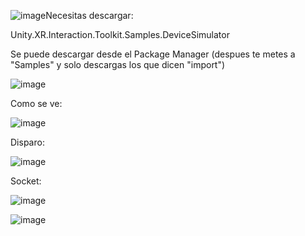 ![image](https://github.com/AjoseLopeZzz/Actividad_VR_Movimiento_Socket_Agarre_Disparo/assets/141409530/fa7be56c-19bc-4a25-be8d-81049ab7b0f4)Necesitas descargar:

Unity.XR.Interaction.Toolkit.Samples.DeviceSimulator 

Se puede descargar desde el Package Manager (despues te metes a "Samples" y solo descargas los que dicen "import") 

![image](https://github.com/AjoseLopeZzz/Actividad_VR_Movimiento_Socket_Agarre_Disparo/assets/141409530/6d000d4d-82e3-4cdc-9aa6-92bf1cb1b476)

Como se ve: 

![image](https://github.com/AjoseLopeZzz/Actividad_VR_Movimiento_Socket_Agarre_Disparo/assets/141409530/a8b02b0a-a6dc-4a5a-98c0-c7c51f47529b)

Disparo:

![image](https://github.com/AjoseLopeZzz/Actividad_VR_Movimiento_Socket_Agarre_Disparo/assets/141409530/865bdd2a-9dae-4d28-9a05-e59c05ddf047)

Socket:

![image](https://github.com/AjoseLopeZzz/Actividad_VR_Movimiento_Socket_Agarre_Disparo/assets/141409530/0396f7cc-8388-4e29-8265-c88c38923ad9)

![image](https://github.com/AjoseLopeZzz/Actividad_VR_Movimiento_Socket_Agarre_Disparo/assets/141409530/c2747a1e-1061-4ddf-93fe-ba8df938cb1d)



